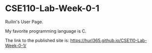 # CSE110-Lab-Week-0-1
Ruilin's User Page.

My favorite programming language is C.

The link to the published site is: https://hurl365.github.io/CSE110-Lab-Week-0-1/